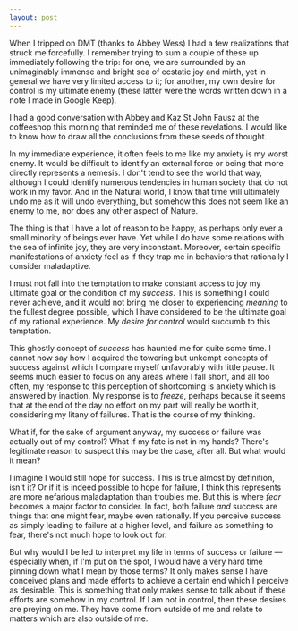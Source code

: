 ```yaml
---
layout: post
---
```


When I tripped on DMT (thanks to Abbey Wess) I had a few realizations that 
struck me forcefully. I remember trying to sum a couple of these up immediately
following the trip: for one, we are surrounded by an unimaginably immense and 
bright sea of ecstatic joy and mirth, yet in general we have very limited
access to it; for another, my own desire for control is my ultimate enemy
(these latter were the words written down in a note I made in Google Keep).

I had a good conversation with Abbey and Kaz St John Fausz at the coffeeshop 
this morning that reminded me of these revelations. I would like to know how to
draw all the conclusions from these seeds of thought.

In my immediate experience, it often feels to me like my anxiety is my worst
enemy. It would be difficult to identify an external force or being that more
directly represents a nemesis. I don't tend to see the world that way, although
I could identify numerous tendencies in human society that do not work in my 
favor. And in the Natural world, I know that time will ultimately undo me as it 
will undo everything, but somehow this does not seem like an enemy to me, nor 
does any other aspect of Nature.

The thing is that I have a lot of reason to be happy, as perhaps only ever a 
small minority of beings ever have. Yet while I do have some relations with 
the sea of infinite joy, they are very inconstant. Moreover, certain specific
manifestations of anxiety feel as if they trap me in behaviors that rationally
I consider maladaptive.

I must not fall into the temptation to make constant access to joy my ultimate
goal or the condition of my *success*. This is something I could never achieve,
and it would not bring me closer to experiencing *meaning* to the fullest 
degree possible, which I have considered to be the ultimate goal of my 
rational experience. My *desire for control* would succumb to this temptation.

This ghostly concept of *success* has haunted me for quite some time. I cannot
now say how I acquired the towering but unkempt concepts of success against 
which I compare myself unfavorably with little pause. It seems much easier to
focus on any areas where I fall short, and all too often, my response to this
perception of shortcoming is anxiety which is answered by inaction. My response
is to *freeze*, perhaps because it seems that at the end of the day no effort
on my part will really be worth it, considering my litany of failures. That is 
the course of my thinking.

What if, for the sake of argument anyway, my success or failure was actually 
out of my control? What if my fate is not in my hands? There's legitimate 
reason to suspect this may be the case, after all. But what would it mean?

I imagine I would still hope for success. This is true almost by definition, 
isn't it? Or if it is indeed possible to hope for failure, I think this 
represents are more nefarious maladaptation than troubles me. But this is 
where *fear* becomes a major factor to consider. In fact, both failure *and*
success are things that one might fear, maybe even rationally. If you perceive
success as simply leading to failure at a higher level, and failure as
something to fear, there's not much hope to look out for.

But why would I be led to interpret my life in terms of success or failure — 
especially when, if I'm put on the spot, I would have a very hard time pinning
down what I mean by those terms? It only makes sense I have conceived plans 
and made efforts to achieve a certain end which I perceive as desirable. This
is something that only makes sense to talk about if these efforts are somehow
in my control. If I am not in control, then these desires are preying on me.
They have come from outside of me and relate to matters which are also outside
of me.
